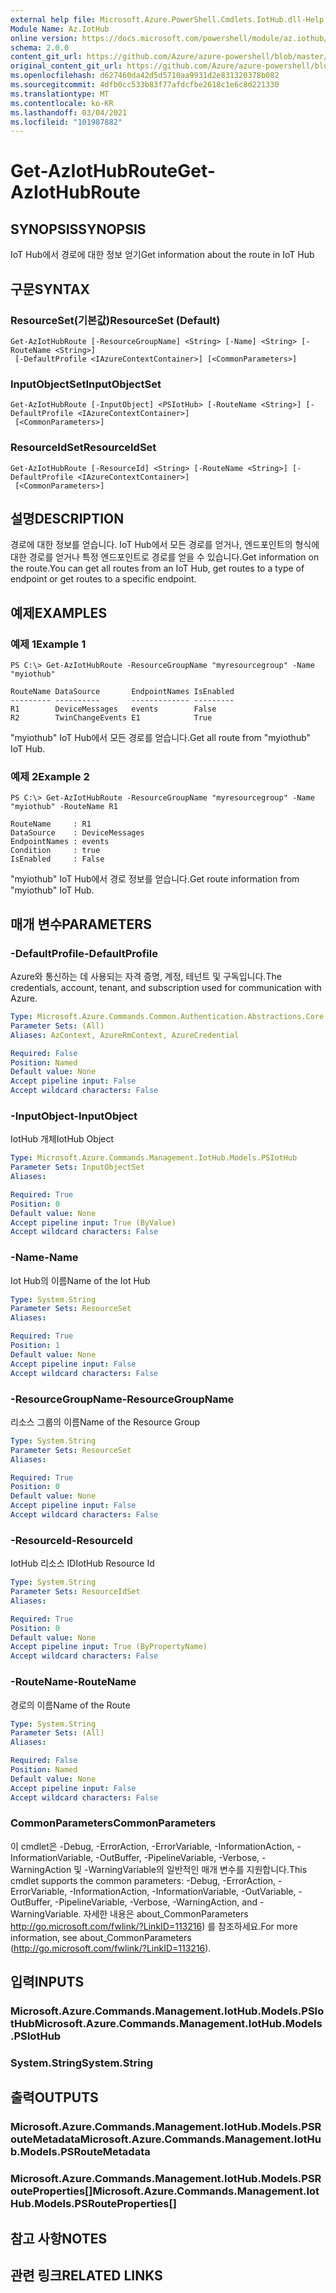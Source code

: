 ```yaml
---
external help file: Microsoft.Azure.PowerShell.Cmdlets.IotHub.dll-Help.xml
Module Name: Az.IotHub
online version: https://docs.microsoft.com/powershell/module/az.iothub/get-aziothubroute
schema: 2.0.0
content_git_url: https://github.com/Azure/azure-powershell/blob/master/src/IotHub/IotHub/help/Get-AzIotHubRoute.md
original_content_git_url: https://github.com/Azure/azure-powershell/blob/master/src/IotHub/IotHub/help/Get-AzIotHubRoute.md
ms.openlocfilehash: d627460da42d5d5710aa9931d2e831320378b082
ms.sourcegitcommit: 4dfb0cc533b83f77afdcfbe2618c1e6c8d221330
ms.translationtype: MT
ms.contentlocale: ko-KR
ms.lasthandoff: 03/04/2021
ms.locfileid: "101987882"
---
```

# <span data-ttu-id="fee1a-101">Get-AzIotHubRoute</span><span class="sxs-lookup"><span data-stu-id="fee1a-101">Get-AzIotHubRoute</span></span>

## <span data-ttu-id="fee1a-102">SYNOPSIS</span><span class="sxs-lookup"><span data-stu-id="fee1a-102">SYNOPSIS</span></span>
<span data-ttu-id="fee1a-103">IoT Hub에서 경로에 대한 정보 얻기</span><span class="sxs-lookup"><span data-stu-id="fee1a-103">Get information about the route in IoT Hub</span></span>

## <span data-ttu-id="fee1a-104">구문</span><span class="sxs-lookup"><span data-stu-id="fee1a-104">SYNTAX</span></span>

### <span data-ttu-id="fee1a-105">ResourceSet(기본값)</span><span class="sxs-lookup"><span data-stu-id="fee1a-105">ResourceSet (Default)</span></span>
```
Get-AzIotHubRoute [-ResourceGroupName] <String> [-Name] <String> [-RouteName <String>]
 [-DefaultProfile <IAzureContextContainer>] [<CommonParameters>]
```

### <span data-ttu-id="fee1a-106">InputObjectSet</span><span class="sxs-lookup"><span data-stu-id="fee1a-106">InputObjectSet</span></span>
```
Get-AzIotHubRoute [-InputObject] <PSIotHub> [-RouteName <String>] [-DefaultProfile <IAzureContextContainer>]
 [<CommonParameters>]
```

### <span data-ttu-id="fee1a-107">ResourceIdSet</span><span class="sxs-lookup"><span data-stu-id="fee1a-107">ResourceIdSet</span></span>
```
Get-AzIotHubRoute [-ResourceId] <String> [-RouteName <String>] [-DefaultProfile <IAzureContextContainer>]
 [<CommonParameters>]
```

## <span data-ttu-id="fee1a-108">설명</span><span class="sxs-lookup"><span data-stu-id="fee1a-108">DESCRIPTION</span></span>
<span data-ttu-id="fee1a-109">경로에 대한 정보를 얻습니다. IoT Hub에서 모든 경로를 얻거나, 엔드포인트의 형식에 대한 경로를 얻거나 특정 엔드포인트로 경로를 얻을 수 있습니다.</span><span class="sxs-lookup"><span data-stu-id="fee1a-109">Get information on the route.You can get all routes from an IoT Hub, get routes to a type of endpoint or get routes to a specific endpoint.</span></span>

## <span data-ttu-id="fee1a-110">예제</span><span class="sxs-lookup"><span data-stu-id="fee1a-110">EXAMPLES</span></span>

### <span data-ttu-id="fee1a-111">예제 1</span><span class="sxs-lookup"><span data-stu-id="fee1a-111">Example 1</span></span>
```
PS C:\> Get-AzIotHubRoute -ResourceGroupName "myresourcegroup" -Name "myiothub"

RouteName DataSource       EndpointNames IsEnabled
--------- ----------       ------------- ---------
R1        DeviceMessages   events        False
R2        TwinChangeEvents E1            True
```

<span data-ttu-id="fee1a-112">"myiothub" IoT Hub에서 모든 경로를 얻습니다.</span><span class="sxs-lookup"><span data-stu-id="fee1a-112">Get all route from "myiothub" IoT Hub.</span></span>

### <span data-ttu-id="fee1a-113">예제 2</span><span class="sxs-lookup"><span data-stu-id="fee1a-113">Example 2</span></span>
```
PS C:\> Get-AzIotHubRoute -ResourceGroupName "myresourcegroup" -Name "myiothub" -RouteName R1

RouteName     : R1
DataSource    : DeviceMessages
EndpointNames : events
Condition     : true
IsEnabled     : False
```

<span data-ttu-id="fee1a-114">"myiothub" IoT Hub에서 경로 정보를 얻습니다.</span><span class="sxs-lookup"><span data-stu-id="fee1a-114">Get route information from "myiothub" IoT Hub.</span></span>

## <span data-ttu-id="fee1a-115">매개 변수</span><span class="sxs-lookup"><span data-stu-id="fee1a-115">PARAMETERS</span></span>

### <span data-ttu-id="fee1a-116">-DefaultProfile</span><span class="sxs-lookup"><span data-stu-id="fee1a-116">-DefaultProfile</span></span>
<span data-ttu-id="fee1a-117">Azure와 통신하는 데 사용되는 자격 증명, 계정, 테넌트 및 구독입니다.</span><span class="sxs-lookup"><span data-stu-id="fee1a-117">The credentials, account, tenant, and subscription used for communication with Azure.</span></span>

```yaml
Type: Microsoft.Azure.Commands.Common.Authentication.Abstractions.Core.IAzureContextContainer
Parameter Sets: (All)
Aliases: AzContext, AzureRmContext, AzureCredential

Required: False
Position: Named
Default value: None
Accept pipeline input: False
Accept wildcard characters: False
```

### <span data-ttu-id="fee1a-118">-InputObject</span><span class="sxs-lookup"><span data-stu-id="fee1a-118">-InputObject</span></span>
<span data-ttu-id="fee1a-119">IotHub 개체</span><span class="sxs-lookup"><span data-stu-id="fee1a-119">IotHub Object</span></span>

```yaml
Type: Microsoft.Azure.Commands.Management.IotHub.Models.PSIotHub
Parameter Sets: InputObjectSet
Aliases:

Required: True
Position: 0
Default value: None
Accept pipeline input: True (ByValue)
Accept wildcard characters: False
```

### <span data-ttu-id="fee1a-120">-Name</span><span class="sxs-lookup"><span data-stu-id="fee1a-120">-Name</span></span>
<span data-ttu-id="fee1a-121">Iot Hub의 이름</span><span class="sxs-lookup"><span data-stu-id="fee1a-121">Name of the Iot Hub</span></span>

```yaml
Type: System.String
Parameter Sets: ResourceSet
Aliases:

Required: True
Position: 1
Default value: None
Accept pipeline input: False
Accept wildcard characters: False
```

### <span data-ttu-id="fee1a-122">-ResourceGroupName</span><span class="sxs-lookup"><span data-stu-id="fee1a-122">-ResourceGroupName</span></span>
<span data-ttu-id="fee1a-123">리소스 그룹의 이름</span><span class="sxs-lookup"><span data-stu-id="fee1a-123">Name of the Resource Group</span></span>

```yaml
Type: System.String
Parameter Sets: ResourceSet
Aliases:

Required: True
Position: 0
Default value: None
Accept pipeline input: False
Accept wildcard characters: False
```

### <span data-ttu-id="fee1a-124">-ResourceId</span><span class="sxs-lookup"><span data-stu-id="fee1a-124">-ResourceId</span></span>
<span data-ttu-id="fee1a-125">IotHub 리소스 ID</span><span class="sxs-lookup"><span data-stu-id="fee1a-125">IotHub Resource Id</span></span>

```yaml
Type: System.String
Parameter Sets: ResourceIdSet
Aliases:

Required: True
Position: 0
Default value: None
Accept pipeline input: True (ByPropertyName)
Accept wildcard characters: False
```

### <span data-ttu-id="fee1a-126">-RouteName</span><span class="sxs-lookup"><span data-stu-id="fee1a-126">-RouteName</span></span>
<span data-ttu-id="fee1a-127">경로의 이름</span><span class="sxs-lookup"><span data-stu-id="fee1a-127">Name of the Route</span></span>

```yaml
Type: System.String
Parameter Sets: (All)
Aliases:

Required: False
Position: Named
Default value: None
Accept pipeline input: False
Accept wildcard characters: False
```

### <span data-ttu-id="fee1a-128">CommonParameters</span><span class="sxs-lookup"><span data-stu-id="fee1a-128">CommonParameters</span></span>
<span data-ttu-id="fee1a-129">이 cmdlet은 -Debug, -ErrorAction, -ErrorVariable, -InformationAction, -InformationVariable, -OutBuffer, -PipelineVariable, -Verbose, -WarningAction 및 -WarningVariable의 일반적인 매개 변수를 지원합니다.</span><span class="sxs-lookup"><span data-stu-id="fee1a-129">This cmdlet supports the common parameters: -Debug, -ErrorAction, -ErrorVariable, -InformationAction, -InformationVariable, -OutVariable, -OutBuffer, -PipelineVariable, -Verbose, -WarningAction, and -WarningVariable.</span></span> <span data-ttu-id="fee1a-130">자세한 내용은 about_CommonParameters http://go.microsoft.com/fwlink/?LinkID=113216) 를 참조하세요.</span><span class="sxs-lookup"><span data-stu-id="fee1a-130">For more information, see about_CommonParameters (http://go.microsoft.com/fwlink/?LinkID=113216).</span></span>

## <span data-ttu-id="fee1a-131">입력</span><span class="sxs-lookup"><span data-stu-id="fee1a-131">INPUTS</span></span>

### <span data-ttu-id="fee1a-132">Microsoft.Azure.Commands.Management.IotHub.Models.PSIotHub</span><span class="sxs-lookup"><span data-stu-id="fee1a-132">Microsoft.Azure.Commands.Management.IotHub.Models.PSIotHub</span></span>

### <span data-ttu-id="fee1a-133">System.String</span><span class="sxs-lookup"><span data-stu-id="fee1a-133">System.String</span></span>

## <span data-ttu-id="fee1a-134">출력</span><span class="sxs-lookup"><span data-stu-id="fee1a-134">OUTPUTS</span></span>

### <span data-ttu-id="fee1a-135">Microsoft.Azure.Commands.Management.IotHub.Models.PSRouteMetadata</span><span class="sxs-lookup"><span data-stu-id="fee1a-135">Microsoft.Azure.Commands.Management.IotHub.Models.PSRouteMetadata</span></span>

### <span data-ttu-id="fee1a-136">Microsoft.Azure.Commands.Management.IotHub.Models.PSRouteProperties[]</span><span class="sxs-lookup"><span data-stu-id="fee1a-136">Microsoft.Azure.Commands.Management.IotHub.Models.PSRouteProperties[]</span></span>

## <span data-ttu-id="fee1a-137">참고 사항</span><span class="sxs-lookup"><span data-stu-id="fee1a-137">NOTES</span></span>

## <span data-ttu-id="fee1a-138">관련 링크</span><span class="sxs-lookup"><span data-stu-id="fee1a-138">RELATED LINKS</span></span>
